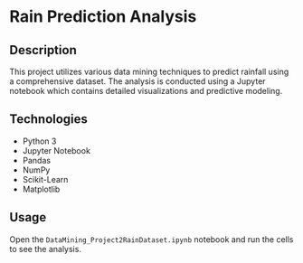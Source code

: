 # Rain Prediction Analysis

## Description
This project utilizes various data mining techniques to predict rainfall using a comprehensive dataset. The analysis is conducted using a Jupyter notebook which contains detailed visualizations and predictive modeling.

## Technologies
- Python 3
- Jupyter Notebook
- Pandas
- NumPy
- Scikit-Learn
- Matplotlib

## Usage
Open the `DataMining_Project2RainDataset.ipynb` notebook and run the cells to see the analysis.


